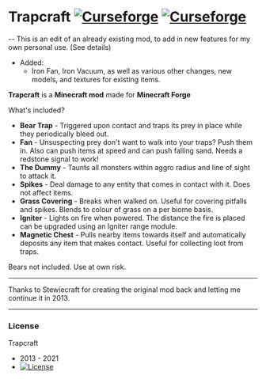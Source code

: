 Trapcraft [![Curseforge](http://cf.way2muchnoise.eu/full_trapcraft_downloads.svg)](https://minecraft.curseforge.com/projects/trapcraft) [![Curseforge](http://cf.way2muchnoise.eu/versions/For%20MC_trapcraft_all.svg)](https://minecraft.curseforge.com/projects/trapcraft)
===========

-- This is an edit of an already existing mod, to add in new features for my own personal use.
(See details)
 - Added:
   - Iron Fan, Iron Vacuum, as well as various other changes, new models, and textures for existing items.

**Trapcraft** is a **Minecraft mod** made for **Minecraft Forge**

What's included?

- **Bear Trap** - Triggered upon contact and traps its prey in place while they periodically bleed out.
- **Fan** - Unsuspecting prey don't want to walk into your traps? Push them in. Also can push items at speed and can push falling sand. Needs a redstone signal to work!
- **The Dummy** - Taunts all monsters within aggro radius and line of sight to attack it.
- **Spikes** - Deal damage to any entity that comes in contact with it. Does not affect items.
- **Grass Covering** - Breaks when walked on. Useful for covering pitfalls and spikes. Blends to colour of grass on a per biome basis.
- **Igniter** - Lights on fire when powered. The distance the fire is placed can be upgraded using an Igniter range module.
- **Magnetic Chest** - Pulls nearby items towards itself and automatically deposits any item that makes contact. Useful for collecting loot from traps.

Bears not included. Use at own risk.

-----------------

Thanks to Stewiecraft for creating the original mod back and letting me continue it in 2013.

-----------------

### License
Trapcraft
 - 2013 - 2021
 - [![License](https://img.shields.io/badge/License-GNU-blue.svg?style=flat-square)](https://opensource.org/licenses/GPL-3.0)
